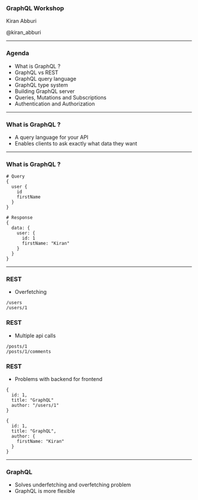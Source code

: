 ### GraphQL Workshop

Kiran Abburi

@kiran_abburi

---

### Agenda

- What is GraphQL ?
- GraphQL vs REST
- GraphQL query language
- GraphQL type system
- Building GraphQL server
- Queries, Mutations and Subscriptions
- Authentication and Authorization

---

### What is GraphQL ?

- A query language for your API
- Enables clients to ask exactly what data they want

---

### What is GraphQL ?

```
# Query
{
  user {
    id
    firstName
  }
}
```

```
# Response
{
  data: {
    user: {
      id: 1
      firstName: "Kiran"
    }
  }
}
```

---

### REST

- Overfetching

```
/users
/users/1
```

### REST

- Multiple api calls

```
/posts/1
/posts/1/comments
```

### REST

- Problems with backend for frontend

```
{
  id: 1,
  title: "GraphQL"
  author: "/users/1"
}
```

```
{
  id: 1,
  title: "GraphQL",
  author: {
    firstName: "Kiran"
  }
}

```

---

### GraphQL

- Solves underfetching and overfetching problem
- GraphQL is more flexible
